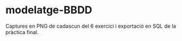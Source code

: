 # modelatge-BBDD
Captures en PNG de cadascun del 6 exercici i exportació en SQL de la pràctica final.
